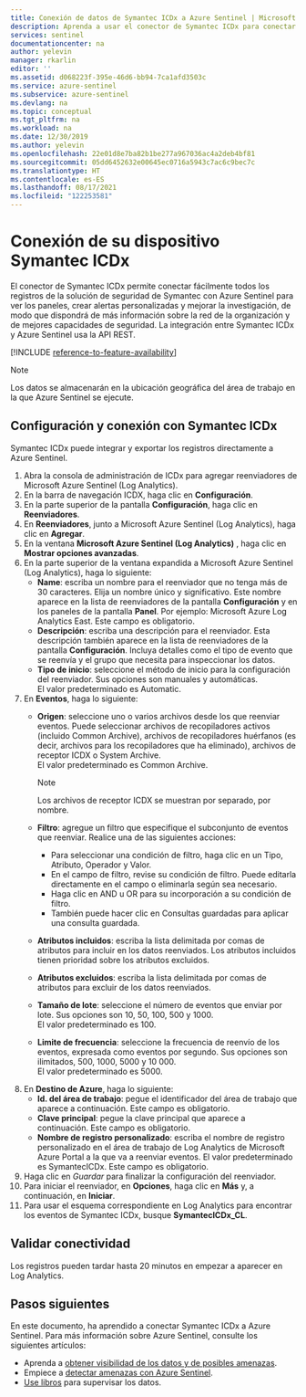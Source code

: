 ```yaml
---
title: Conexión de datos de Symantec ICDx a Azure Sentinel | Microsoft Docs
description: Aprenda a usar el conector de Symantec ICDx para conectar fácilmente todos los registros de soluciones de seguridad de Symantec con Azure Sentinel.
services: sentinel
documentationcenter: na
author: yelevin
manager: rkarlin
editor: ''
ms.assetid: d068223f-395e-46d6-bb94-7ca1afd3503c
ms.service: azure-sentinel
ms.subservice: azure-sentinel
ms.devlang: na
ms.topic: conceptual
ms.tgt_pltfrm: na
ms.workload: na
ms.date: 12/30/2019
ms.author: yelevin
ms.openlocfilehash: 22e01d8e7ba82b1be277a967036ac4a2deb4bf81
ms.sourcegitcommit: 05dd6452632e00645ec0716a5943c7ac6c9bec7c
ms.translationtype: HT
ms.contentlocale: es-ES
ms.lasthandoff: 08/17/2021
ms.locfileid: "122253581"
---
```

# <a name="connect-your-symantec-icdx-appliance"></a>Conexión de su dispositivo Symantec ICDx 



El conector de Symantec ICDx permite conectar fácilmente todos los registros de la solución de seguridad de Symantec con Azure Sentinel para ver los paneles, crear alertas personalizadas y mejorar la investigación, de modo que dispondrá de más información sobre la red de la organización y de mejores capacidades de seguridad. La integración entre Symantec ICDx y Azure Sentinel usa la API REST.

[!INCLUDE [reference-to-feature-availability](includes/reference-to-feature-availability.md)]

> [!NOTE]
> Los datos se almacenarán en la ubicación geográfica del área de trabajo en la que Azure Sentinel se ejecute.

## <a name="configure-and-connect-symantec-icdx"></a>Configuración y conexión con Symantec ICDx 

Symantec ICDx puede integrar y exportar los registros directamente a Azure Sentinel.

1. Abra la consola de administración de ICDx para agregar reenviadores de Microsoft Azure Sentinel (Log Analytics).
2. En la barra de navegación ICDX, haga clic en **Configuración**. 
3. En la parte superior de la pantalla **Configuración**, haga clic en **Reenviadores**.
4. En **Reenviadores**, junto a Microsoft Azure Sentinel (Log Analytics), haga clic en **Agregar**. 
4. En la ventana **Microsoft Azure Sentinel (Log Analytics)** , haga clic en **Mostrar opciones avanzadas**. 
5. En la parte superior de la ventana expandida a Microsoft Azure Sentinel (Log Analytics), haga lo siguiente:
    -   **Name**: escriba un nombre para el reenviador que no tenga más de 30 caracteres. Elija un nombre único y significativo. Este nombre aparece en la lista de reenviadores de la pantalla **Configuración** y en los paneles de la pantalla **Panel**. Por ejemplo: Microsoft Azure Log Analytics East. Este campo es obligatorio.
    -   **Descripción**: escriba una descripción para el reenviador. Esta descripción también aparece en la lista de reenviadores de la pantalla **Configuración**. Incluya detalles como el tipo de evento que se reenvía y el grupo que necesita para inspeccionar los datos.
    -   **Tipo de inicio**: seleccione el método de inicio para la configuración del reenviador. Sus opciones son manuales y automáticas.<br>El valor predeterminado es Automatic. 
6. En **Eventos**, haga lo siguiente: 
    - **Origen**: seleccione uno o varios archivos desde los que reenviar eventos. Puede seleccionar archivos de recopiladores activos (incluido Common Archive), archivos de recopiladores huérfanos (es decir, archivos para los recopiladores que ha eliminado), archivos de receptor ICDX o System Archive. <br>El valor predeterminado es Common Archive.
      > [!NOTE]
      > Los archivos de receptor ICDX se muestran por separado, por nombre. 
 
    - **Filtro**: agregue un filtro que especifique el subconjunto de eventos que reenviar. Realice una de las siguientes acciones:
        - Para seleccionar una condición de filtro, haga clic en un Tipo, Atributo, Operador y Valor. 
        - En el campo de filtro, revise su condición de filtro. Puede editarla directamente en el campo o eliminarla según sea necesario.
        - Haga clic en AND u OR para su incorporación a su condición de filtro.
        - También puede hacer clic en Consultas guardadas para aplicar una consulta guardada.
    - **Atributos incluidos**: escriba la lista delimitada por comas de atributos para incluir en los datos reenviados. Los atributos incluidos tienen prioridad sobre los atributos excluidos.
    - **Atributos excluidos**: escriba la lista delimitada por comas de atributos para excluir de los datos reenviados.
    - **Tamaño de lote**: seleccione el número de eventos que enviar por lote. Sus opciones son 10, 50, 100, 500 y 1000.<br>El valor predeterminado es 100. 
    - **Limite de frecuencia**: seleccione la frecuencia de reenvío de los eventos, expresada como eventos por segundo. Sus opciones son ilimitados, 500, 1000, 5000 y 10 000. <br> El valor predeterminado es 5000. 
7. En **Destino de Azure**, haga lo siguiente: 
    - **Id. del área de trabajo**: pegue el identificador del área de trabajo que aparece a continuación. Este campo es obligatorio.
    - **Clave principal**: pegue la clave principal que aparece a continuación. Este campo es obligatorio.
    - **Nombre de registro personalizado**: escriba el nombre de registro personalizado en el área de trabajo de Log Analytics de Microsoft Azure Portal a la que va a reenviar eventos. El valor predeterminado es SymantecICDx. Este campo es obligatorio.
8. Haga clic en *Guardar* para finalizar la configuración del reenviador. 
9. Para iniciar el reenviador, en **Opciones**, haga clic en **Más** y, a continuación, en **Iniciar**.
10. Para usar el esquema correspondiente en Log Analytics para encontrar los eventos de Symantec ICDx, busque **SymantecICDx_CL**.


## <a name="validate-connectivity"></a>Validar conectividad

Los registros pueden tardar hasta 20 minutos en empezar a aparecer en Log Analytics. 



## <a name="next-steps"></a>Pasos siguientes
En este documento, ha aprendido a conectar Symantec ICDx a Azure Sentinel. Para más información sobre Azure Sentinel, consulte los siguientes artículos:
- Aprenda a [obtener visibilidad de los datos y de posibles amenazas](get-visibility.md).
- Empiece a [detectar amenazas con Azure Sentinel](detect-threats-built-in.md).
- [Use libros](monitor-your-data.md) para supervisar los datos.
